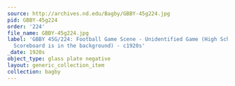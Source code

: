 ```yaml
---
source: http://archives.nd.edu/Bagby/GBBY-45g224.jpg
pid: GBBY-45g224
order: '224'
file_name: GBBY-45g224.jpg
label: 'GBBY 45G/224: Football Game Scene - Unidentified Game (High School? An Elkhart-Visitors
  Scoreboard is in the background) - c1920s'
_date: 1920s
object_type: glass plate negative
layout: generic_collection_item
collection: bagby
---
```

